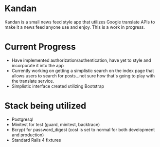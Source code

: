 # Kandan

Kandan is a small news feed style app that utilizes Google translate APIs to make it a news feed anyone
use and enjoy. This is a work in progress.

# Current Progress
* Have implemented authorization/authentication, have yet to style and incorporate it into the app
* Currently working on getting a simplistic search on the index page that allows users to search for posts...not sure how that's going to play with the translate service.
* Simplistic interface created utilizing Bootstrap

# Stack being utilized
* Postgresql
* Minitest for test (guard, minitest, backtrace)
* Bcrypt for password_digest (cost is set to normal for both development and production)
* Standard Rails 4 fixtures
